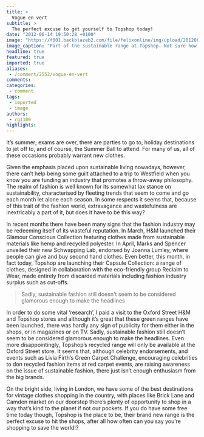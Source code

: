 ```yaml
---
title: >
  Vogue en vert
subtitle: >
  The perfect excuse to get yourself to Topshop today!
date: "2012-06-14 19:50:28 +0100"
image: "https://f001.backblazeb2.com/file/felixonline/img/upload/201206142049-ams111-comment4.jpg"
image_caption: "Part of the sustainable range at Topshop. Not sure how socially sustainable blue hair is, but it loo"
headline: true
featured: true
imported: true
aliases:
 - /comment/2552/vogue-en-vert
comments:
categories:
 - comment
tags:
 - imported
 - image
authors:
 - rg1109
highlights:
---
```


It’s summer; exams are over, there are parties to go to, holiday destinations to jet off to, and of course, the Summer Ball to attend. For many of us, all of these occasions probably warrant new clothes.

Given the emphasis placed upon sustainable living nowadays, however, there can’t help being some guilt attached to a trip to Westfield when you know you are funding an industry that promotes a throw-away philosophy. The realm of fashion is well known for its somewhat lax stance on sustainability, characterised by fleeting trends that seem to come and go each month let alone each season. In some respects it seems that, because of this trait of the fashion world, extravagance and wastefulness are inextricably a part of it, but does it have to be this way?

In recent months there have been many signs that the fashion industry may be redeeming itself of its wasteful reputation. In March, H&M launched their Glamour Conscious Collection featuring clothes made from sustainable materials like hemp and recycled polyester. In April, Marks and Spencer unveiled their new Schwapping Lab, endorsed by Joanna Lumley, where people can give and buy second hand clothes. Even better, this month, in fact today, Topshop are launching their Capsule Collection: a range of clothes, designed in collaboration with the eco-friendly group Reclaim to Wear, made entirely from discarded materials including fashion industry surplus such as cut-offs.

> Sadly, sustainable fashion still doesn't seem to be considered glamorous enough to make the headlines

In order to do some vital ‘research’, I paid a visit to the Oxford Street H&M and Topshop stores and although it’s great that these green ranges have been launched, there was hardly any sign of publicity for them either in the shops, or in magazines or on TV. Sadly, sustainable fashion still doesn’t seem to be considered glamorous enough to make the headlines. Even more disappointingly, Topshop’s recycled range will only be available at the Oxford Street store. It seems that, although celebrity endorsements, and events such as Livia Firth’s Green Carpet Challenge, encouraging celebrities to don recycled fashion items at red carpet events, are raising awareness on the issue of sustainable fashion, there just isn’t enough enthusiasm from the big brands.

On the bright side, living in London, we have some of the best destinations for vintage clothes shopping in the country, with places like Brick Lane and Camden market on our doorstep there’s plenty of opportunity to shop in a way that’s kind to the planet if not our pockets. If you do have some free time today though, Topshop is the place to be, their brand new range is the perfect excuse to hit the shops, after all how often can you say you’re shopping to save the world!?
